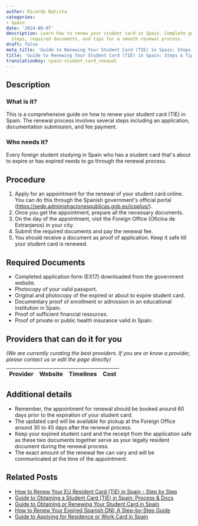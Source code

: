 ```yaml
---
author: Ricardo Batista
categories:
- Spain
date: '2024-06-07'
description: Learn how to renew your student card in Spain. Complete guide covering
  steps, required documents, and tips for a smooth renewal process.
draft: false
meta_title: 'Guide to Renewing Your Student Card (TIE) in Spain: Steps & Tips'
title: 'Guide to Renewing Your Student Card (TIE) in Spain: Steps & Tips'
translationKey: spain-student_card_renewal
---
```


## Description
### What is it?
This is a comprehensive guide on how to renew your student card (TIE) in Spain. The renewal process involves several steps including an application, documentation submission, and fee payment.

### Who needs it?
Every foreign student studying in Spain who has a student card that's about to expire or has expired needs to go through the renewal process.

## Procedure
1. Apply for an appointment for the renewal of your student card online. You can do this through the Spanish government's official portal (https://sede.administracionespublicas.gob.es/icpplus/).
2. Once you get the appointment, prepare all the necessary documents.
3. On the day of the appointment, visit the Foreign Office (Oficina de Extranjeros) in your city.
4. Submit the required documents and pay the renewal fee.
5. You should receive a document as proof of application. Keep it safe till your student card is renewed.

## Required Documents
- Completed application form (EX17) downloaded from the government website.
- Photocopy of your valid passport.
- Original and photocopy of the expired or about to expire student card.
- Documentary proof of enrollment or admission in an educational institution in Spain.
- Proof of sufficient financial resources.
- Proof of private or public health insurance valid in Spain.

## Providers that can do it for you

_(We are currently curating the best providers. If you are or know a provider, please contact us or edit the page directly)_

| Provider        |     Website     |     Timelines    |       Cost      |
| :-------------: | :-------------: |  :-------------: | :-------------: |

## Additional details
- Remember, the appointment for renewal should be booked around 60 days prior to the expiration of your student card. 
- The updated card will be available for pickup at the Foreign Office around 30 to 45 days after the renewal process.
- Keep your expired student card and the receipt from the application safe as these two documents together serve as your legally resident document during the renewal process.
- The exact amount of the renewal fee can vary and will be communicated at the time of the appointment.

## Related Posts

- [How to Renew Your EU Resident Card (TIE) in Spain - Step by Step](https://tramitit.com/guides/spain/eu_resident_card_renewal/)
- [Guide to Obtaining a Student Card (TIE) in Spain: Process & Docs](https://tramitit.com/guides/spain/student_card_application/)
- [Guide to Obtaining or Renewing Your Student Card in Spain](https://tramitit.com/guides/spain/initial_or_renewal_student_card_for_foreigners/)
- [How to Renew Your Expired Spanish DNI: A Step-by-Step Guide](https://tramitit.com/guides/spain/id_card_renewal/)
- [Guide to Applying for Residence or Work Card in Spain](https://tramitit.com/guides/spain/initial_or_renewal_of_residence_or_residence_and_work_card/)